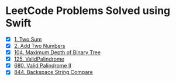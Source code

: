 # LeetCode Problems Solved using Swift

- [X] [1. Two Sum]
- [X] [2. Add Two Numbers]
- [X] [104. Maximum Depth of Binary Tree]
- [X] [125. ValidPalindrome]
- [X] [680. Valid Palindrome II]
- [X] [844. Backspace String Compare]

[1. Two Sum]: <https://github.com/AmauryVela/LeetCodeProblems/blob/master/1TwoSum.playground/Contents.swift>

[2. Add Two Numbers]: <https://github.com/AmauryVela/LeetCodeProblems/tree/master/2.%20Add%20Two%20Numbers.playground>

[104. Maximum Depth of Binary Tree]: <https://github.com/AmauryVela/LeetCodeProblems/tree/master/104.%20Maximum%20Depth%20of%20Binary%20Tree.playground>

[125. ValidPalindrome]: <https://github.com/AmauryVela/LeetCodeProblems/tree/master/125ValidPalindrome.playground>

[680. Valid Palindrome II]: <https://github.com/AmauryVela/LeetCodeProblems/tree/master/680.%20Valid%20Palindrome%20II%20.playground>

[844. Backspace String Compare]: <https://github.com/AmauryVela/LeetCodeProblems/tree/master/844.%20Backspace%20String%20Compare%20.playground>
